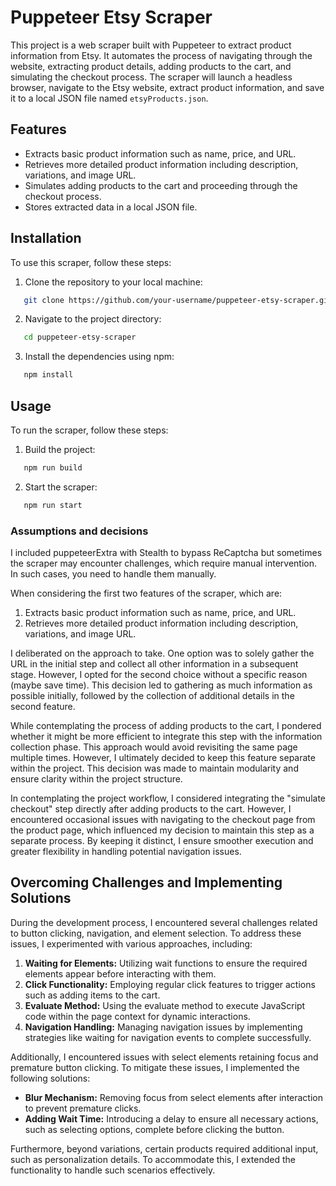 # Puppeteer Etsy Scraper

This project is a web scraper built with Puppeteer to extract product information from Etsy. It automates the process of navigating through the website, extracting product details, adding products to the cart, and simulating the checkout process.
The scraper will launch a headless browser, navigate to the Etsy website, extract product information, and save it to a local JSON file named `etsyProducts.json`.

## Features

- Extracts basic product information such as name, price, and URL.
- Retrieves more detailed product information including description, variations, and image URL.
- Simulates adding products to the cart and proceeding through the checkout process.
- Stores extracted data in a local JSON file.

## Installation

To use this scraper, follow these steps:

1. Clone the repository to your local machine:

```bash
   git clone https://github.com/your-username/puppeteer-etsy-scraper.git
```

2. Navigate to the project directory:

```bash
   cd puppeteer-etsy-scraper
```

3. Install the dependencies using npm:

```bash
   npm install
```

## Usage

To run the scraper, follow these steps:

1. Build the project:

```bash
   npm run build
```

2. Start the scraper:

```bash
   npm run start
```

### Assumptions and decisions

I included puppeteerExtra with Stealth to bypass ReCaptcha but sometimes the scraper may encounter challenges, which require manual intervention. In such cases, you need to handle them manually.

When considering the first two features of the scraper, which are:

1. Extracts basic product information such as name, price, and URL.
2. Retrieves more detailed product information including description, variations, and image URL.

I deliberated on the approach to take. One option was to solely gather the URL in the initial step and collect all other information in a subsequent stage. However, I opted for the second choice without a specific reason (maybe save time). This decision led to gathering as much information as possible initially, followed by the collection of additional details in the second feature.

While contemplating the process of adding products to the cart, I pondered whether it might be more efficient to integrate this step with the information collection phase. This approach would avoid revisiting the same page multiple times. However, I ultimately decided to keep this feature separate within the project. This decision was made to maintain modularity and ensure clarity within the project structure.

In contemplating the project workflow, I considered integrating the "simulate checkout" step directly after adding products to the cart. However, I encountered occasional issues with navigating to the checkout page from the product page, which influenced my decision to maintain this step as a separate process. By keeping it distinct, I ensure smoother execution and greater flexibility in handling potential navigation issues.

## Overcoming Challenges and Implementing Solutions

During the development process, I encountered several challenges related to button clicking, navigation, and element selection. To address these issues, I experimented with various approaches, including:

1. **Waiting for Elements:** Utilizing wait functions to ensure the required elements appear before interacting with them.
2. **Click Functionality:** Employing regular click features to trigger actions such as adding items to the cart.
3. **Evaluate Method:** Using the evaluate method to execute JavaScript code within the page context for dynamic interactions.
4. **Navigation Handling:** Managing navigation issues by implementing strategies like waiting for navigation events to complete successfully.

Additionally, I encountered issues with select elements retaining focus and premature button clicking. To mitigate these issues, I implemented the following solutions:

- **Blur Mechanism:** Removing focus from select elements after interaction to prevent premature clicks.
- **Adding Wait Time:** Introducing a delay to ensure all necessary actions, such as selecting options, complete before clicking the button.

Furthermore, beyond variations, certain products required additional input, such as personalization details. To accommodate this, I extended the functionality to handle such scenarios effectively.
